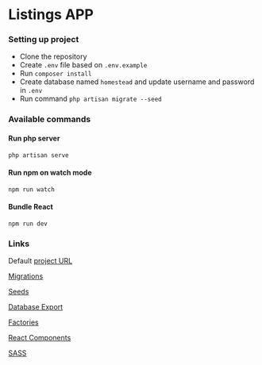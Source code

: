 # Listings APP

### Setting up project

-   Clone the repository
-   Create `.env` file based on `.env.example`
-   Run `composer install`
-   Create database named `homestead` and update username and password in `.env`
-   Run command `php artisan migrate --seed`

### Available commands

#### Run php server

`php artisan serve`

#### Run npm on watch mode

`npm run watch`

#### Bundle React

`npm run dev`

### Links

Default [project URL](http://127.0.0.1:8000)

[Migrations](https://github.com/codemongerr/listingapp/tree/master/database/migrations)

[Seeds](https://github.com/codemongerr/listingapp/tree/master/database/seeds)

[Database Export](https://github.com/codemongerr/listingapp/tree/master/database/exports)

[Factories](https://github.com/codemongerr/listingapp/tree/master/database/factories)

[React Components](https://github.com/codemongerr/listingapp/tree/master/resources/js/components)

[SASS](https://github.com/codemongerr/listingapp/tree/master/resources/sass)
